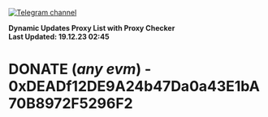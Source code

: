 [![Telegram channel](https://img.shields.io/endpoint?url=https://runkit.io/damiankrawczyk/telegram-badge/branches/master?url=https://t.me/n4z4v0d)](https://t.me/n4z4v0d) 

**Dynamic Updates Proxy List with Proxy Checker**  
**Last Updated: 19.12.23 02:45**

# DONATE (_any evm_) - 0xDEADf12DE9A24b47Da0a43E1bA70B8972F5296F2

